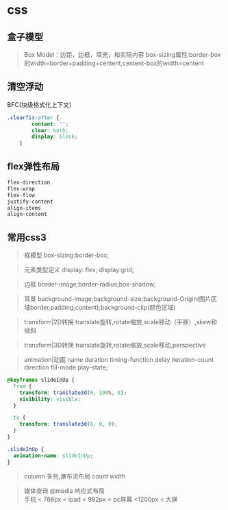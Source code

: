 # css

## 盒子模型
> Box Model：边距，边框，填充，和实际内容
> box-sizing属性:border-box的width=border+padding+centent,centent-box的width=centent

## 清空浮动
BFC(块级格式化上下文)
```css
.clearfix:after {
        content: '';
        clear: both;
        display: block;
    }
```

## flex弹性布局

```css
flex-direction
flex-wrap
flex-flow
justify-content
align-items
align-content
```

## 常用css3
> 框模型 box-sizing:border-box; 

> 元素类型定义 display: flex; display:grid;

> 边框 border-image;border-radius;box-shadow;

> 背景 background-image;background-size;background-Origin(图片区域border,padding,content);background-clip(颜色区域)

> transform|2D转换 translate旋转,rotate缩放,scale移动（平移）,skew和倾斜

> transform|3D转换 translate旋转,rotate缩放,scale移动,perspective

> animation|动画 name duration timing-function delay iteration-count direction fill-mode play-state;

```css
@keyframes slideInUp {
  from {
    transform: translate3d(0, 100%, 0);
    visibility: visible;
  }

  to {
    transform: translate3d(0, 0, 0);
  }
}

.slideInUp {
  animation-name: slideInUp;
}
```

> column 多列,瀑布流布局 count width

> 媒体查询 @media 响应式布局 	
手机 < 768px < ipad < 992px < pc屏幕 <1200px < 大屏


